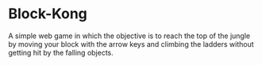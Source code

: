 Block-Kong
==========

A simple web game in which the objective is to reach the top of the jungle by moving your block with the arrow keys and climbing the ladders without getting hit by the falling objects. 
